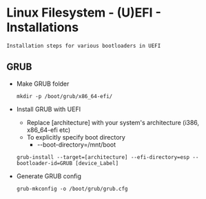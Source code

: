 # Linux Filesystem - (U)EFI - Installations

```
Installation steps for various bootloaders in UEFI
```

## GRUB
- Make GRUB folder
    ```console
    mkdir -p /boot/grub/x86_64-efi/
    ```

- Install GRUB with UEFI
    + Replace [architecture] with your system's architecture (i386, x86_64-efi etc)
    + To explicitly specify boot directory
        + --boot-directory=/mnt/boot
    ```console
    grub-install --target=[architecture] --efi-directory=esp --bootloader-id=GRUB [device_Label]
    ```

- Generate GRUB config
    ```console 
    grub-mkconfig -o /boot/grub/grub.cfg
    ```


